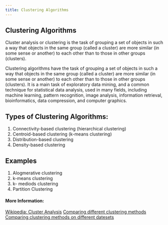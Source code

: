 ```yaml
---
title: Clustering Algorithms
---
```

## Clustering Algorithms

Cluster analysis or clustering is the task of grouping a set of objects in such a way that objects in the same group (called a cluster) are more similar (in some sense or another) to each other than to those in other groups (clusters).


<!-- The article goes here, in GitHub-flavored Markdown. Feel free to add YouTube videos, images, and CodePen/JSBin embeds  -->
Clustering algorithms have the task of grouping a set of objects in such a way that objects in the same group (called a cluster) are more similar (in some sense or another) to each other than to those in other groups (clusters). It is a main task of exploratory data mining, and a common technique for statistical data analysis, used in many fields, including machine learning, pattern recognition, image analysis, information retrieval, bioinformatics, data compression, and computer graphics.

## Types of Clustering Algorithms:
1. Connectivity-based clustering (hierarchical clustering)
2. Centroid-based clustering (k-means clustering)
3. Distribution-based clustering 
4. Density-based clustering 

## Examples 
1. Alogmerative clustering
2. k-means clustering
3. k- mediods clustering
4. Partition Clustering
#### More Information:
<!-- Please add any articles you think might be helpful to read before writing the article -->

[Wikipedia: Cluster Analysis](https://en.wikipedia.org/wiki/Cluster_analysis)
[Comparing different clustering methods](http://hdbscan.readthedocs.io/en/latest/comparing_clustering_algorithms.html)
[Comparing clustering methods on different datesets](http://scikit-learn.org/stable/modules/clustering.html)
